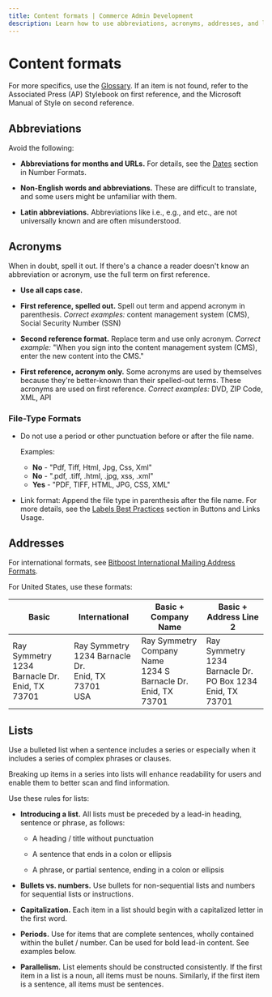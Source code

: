 ```yaml
---
title: Content formats | Commerce Admin Development
description: Learn how to use abbreviations, acronyms, addresses, and lists in the Adobe Commerce and Magento Open Source Admin application.
---
```


# Content formats

For more specifics, use the [Glossary](https://glossary.magento.com/). If an item is not found, refer to the Associated Press (AP) Stylebook on first reference, and the Microsoft Manual of Style on second reference.

## Abbreviations

Avoid the following:

*  **Abbreviations for months and URLs.**  For details, see the [Dates](number-formats.md#dates-and-times) section in Number Formats.

*  **Non-English words and abbreviations.** These are difficult to translate, and some users might be unfamiliar with them.

*  **Latin abbreviations.** Abbreviations like i.e., e.g., and etc., are not universally known and are often misunderstood.

## Acronyms

When in doubt, spell it out. If there's a chance a reader doesn't know an abbreviation or acronym, use the full term on first reference.

*  **Use all caps case.**

*  **First reference, spelled out.** Spell out term and append acronym in parenthesis. *Correct examples:* content management system (CMS), Social Security Number (SSN)

*  **Second reference format.** Replace term and use only acronym. *Correct example:* "When you sign into the content management system (CMS), enter the new content into the CMS."

*  **First reference, acronym only.** Some acronyms are used by themselves because they're better-known than their spelled-out terms. These acronyms are used on first reference. *Correct examples:* DVD, ZIP Code, XML, API

### File-Type Formats

*  Do not use a period or other punctuation before or after the file name.

   Examples:

   *  **No** - "Pdf, Tiff, Html, Jpg, Css, Xml"
   *  **No** - ".pdf, .tiff, .html, .jpg, xss, .xml"
   *  **Yes** - "PDF, TIFF, HTML, JPG, CSS, XML"

*  Link format: Append the file type in parenthesis after the file name. For more details, see the [Labels Best Practices](buttons-and-links.md#labels-best-practices) section in Buttons and Links Usage.

## Addresses

For international formats, see [Bitboost International Mailing Address Formats](http://www.bitboost.com/ref/international-address-formats.html).

For United States, use these formats:

<table>
<thead>
  <tr>
    <th>Basic</th>
    <th>International</th>
    <th>Basic +<br />Company Name</th>
    <th>Basic +<br />Address Line 2</th>
  </tr>
</thead>
<tbody>
  <tr>
    <td>Ray Symmetry<br /> 1234 Barnacle Dr.<br /> Enid, TX 73701</td>
    <td>Ray Symmetry<br /> 1234 Barnacle Dr.<br /> Enid, TX 73701<br /> USA</td>
    <td>Ray Symmetry<br /> Company Name<br /> 1234 S Barnacle Dr.<br /> Enid, TX 73701</td>
    <td>Ray Symmetry<br /> 1234 Barnacle Dr.<br /> PO Box 1234<br /> Enid, TX 73701</td>
  </tr>
</tbody>
</table>

## Lists

Use a bulleted list when a sentence includes a series or especially when it includes a series of complex phrases or clauses.

Breaking up items in a series into lists will enhance readability for users and enable them to better scan and find information.

Use these rules for lists:

*  **Introducing a list.** All lists must be preceded by a lead-in heading, sentence or phrase, as follows:

   *  A heading / title without punctuation

   *  A sentence that ends in a colon or ellipsis

   *  A phrase, or partial sentence, ending in a colon or ellipsis

*  **Bullets vs. numbers.** Use bullets for non-sequential lists and numbers for sequential lists or instructions.

*  **Capitalization.** Each item in a list should begin with a capitalized letter in the first word.

*  **Periods.** Use for items that are complete sentences, wholly contained within the bullet / number. Can be used for bold lead-in content. See examples below.

*  **Parallelism.** List elements should be constructed consistently. If the first item in a list is a noun, all items must be nouns. Similarly, if the first item is a sentence, all items must be sentences.
